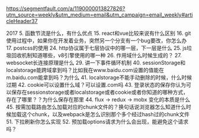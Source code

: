 https://segmentfault.com/a/1190000013827826?utm_source=weekly&utm_medium=email&utm_campaign=email_weekly#articleHeader37

2017
5. 函数节流是什么，有什么优点
15. react和vue比较来说有什么区别
16. git使用过程中，如果你在开发着业务，突然另一个分支有一个bug要改，你怎么办
17. postcss的使用
24. http协议属于七层协议中的哪一层，下一层是什么
25. js垃圾回收机制知道哪些，v8引擎使用的哪一种
26. 作用域什么时候生成的？
27. websocket长连接原理是什么
29. 讲一下事件循环机制
40. sessionStorage和localstorage能跨域拿到吗？比如我在www.baidu.com设置的值能在m.baidu.com能拿到吗？为什么
41. localstorage不能手动删除的时候，什么时候过期
42. cookie可以设置什么域？可以设置.com吗
43. 登录状态的保存你认为可以保存在sessionstorage或者localstorage或者cookie或者你知道的哪种方式，存在了哪里？？为什么保存在那里
44. flux -> redux -> mobx 变化的本质是什么
45. 按需加载路由怎么加载对应的chunk文件的？换句话说浏览器怎么知道什么时候加载这个chunk，以及webpack是怎么识别那个多个经过hash过的chunk文件
51. 下拉刷新你怎么实现
52. 预加载options请求为什么会出现，能避免这个请求吗？